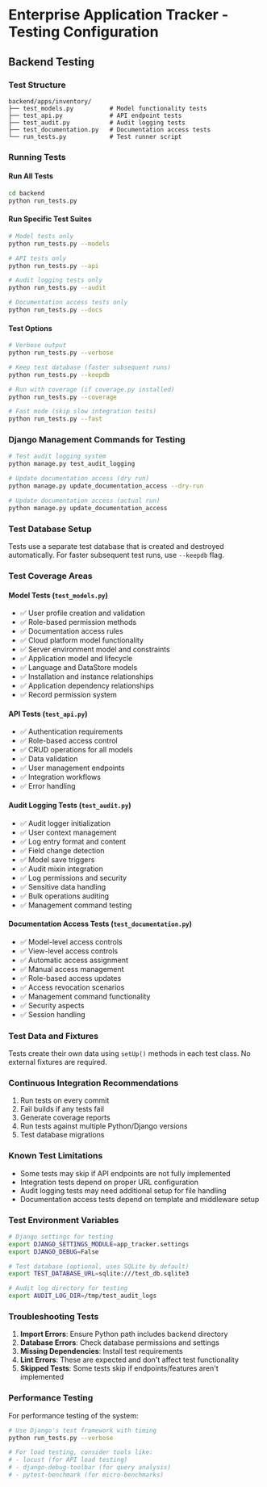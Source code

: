 # Enterprise Application Tracker - Testing Configuration

## Backend Testing

### Test Structure
```
backend/apps/inventory/
├── test_models.py          # Model functionality tests
├── test_api.py             # API endpoint tests  
├── test_audit.py           # Audit logging tests
├── test_documentation.py   # Documentation access tests
└── run_tests.py            # Test runner script
```

### Running Tests

#### Run All Tests
```bash
cd backend
python run_tests.py
```

#### Run Specific Test Suites
```bash
# Model tests only
python run_tests.py --models

# API tests only
python run_tests.py --api

# Audit logging tests only
python run_tests.py --audit

# Documentation access tests only
python run_tests.py --docs
```

#### Test Options
```bash
# Verbose output
python run_tests.py --verbose

# Keep test database (faster subsequent runs)
python run_tests.py --keepdb

# Run with coverage (if coverage.py installed)
python run_tests.py --coverage

# Fast mode (skip slow integration tests)
python run_tests.py --fast
```

### Django Management Commands for Testing
```bash
# Test audit logging system
python manage.py test_audit_logging

# Update documentation access (dry run)
python manage.py update_documentation_access --dry-run

# Update documentation access (actual run)
python manage.py update_documentation_access
```

### Test Database Setup
Tests use a separate test database that is created and destroyed automatically.
For faster subsequent test runs, use `--keepdb` flag.

### Test Coverage Areas

#### Model Tests (`test_models.py`)
- ✅ User profile creation and validation
- ✅ Role-based permission methods
- ✅ Documentation access rules
- ✅ Cloud platform model functionality
- ✅ Server environment model and constraints
- ✅ Application model and lifecycle
- ✅ Language and DataStore models
- ✅ Installation and instance relationships
- ✅ Application dependency relationships
- ✅ Record permission system

#### API Tests (`test_api.py`)
- ✅ Authentication requirements
- ✅ Role-based access control
- ✅ CRUD operations for all models
- ✅ Data validation
- ✅ User management endpoints
- ✅ Integration workflows
- ✅ Error handling

#### Audit Logging Tests (`test_audit.py`)
- ✅ Audit logger initialization
- ✅ User context management
- ✅ Log entry format and content
- ✅ Field change detection
- ✅ Model save triggers
- ✅ Audit mixin integration
- ✅ Log permissions and security
- ✅ Sensitive data handling
- ✅ Bulk operations auditing
- ✅ Management command testing

#### Documentation Access Tests (`test_documentation.py`)
- ✅ Model-level access controls
- ✅ View-level access controls
- ✅ Automatic access assignment
- ✅ Manual access management
- ✅ Role-based access updates
- ✅ Access revocation scenarios
- ✅ Management command functionality
- ✅ Security aspects
- ✅ Session handling

### Test Data and Fixtures
Tests create their own data using `setUp()` methods in each test class.
No external fixtures are required.

### Continuous Integration Recommendations
1. Run tests on every commit
2. Fail builds if any tests fail
3. Generate coverage reports
4. Run tests against multiple Python/Django versions
5. Test database migrations

### Known Test Limitations
- Some tests may skip if API endpoints are not fully implemented
- Integration tests depend on proper URL configuration
- Audit logging tests may need additional setup for file handling
- Documentation access tests depend on template and middleware setup

### Test Environment Variables
```bash
# Django settings for testing
export DJANGO_SETTINGS_MODULE=app_tracker.settings
export DJANGO_DEBUG=False

# Test database (optional, uses SQLite by default)
export TEST_DATABASE_URL=sqlite:///test_db.sqlite3

# Audit log directory for testing
export AUDIT_LOG_DIR=/tmp/test_audit_logs
```

### Troubleshooting Tests
1. **Import Errors**: Ensure Python path includes backend directory
2. **Database Errors**: Check database permissions and settings
3. **Missing Dependencies**: Install test requirements
4. **Lint Errors**: These are expected and don't affect test functionality
5. **Skipped Tests**: Some tests skip if endpoints/features aren't implemented

### Performance Testing
For performance testing of the system:
```bash
# Use Django's test framework with timing
python run_tests.py --verbose

# For load testing, consider tools like:
# - locust (for API load testing)
# - django-debug-toolbar (for query analysis)
# - pytest-benchmark (for micro-benchmarks)
```
